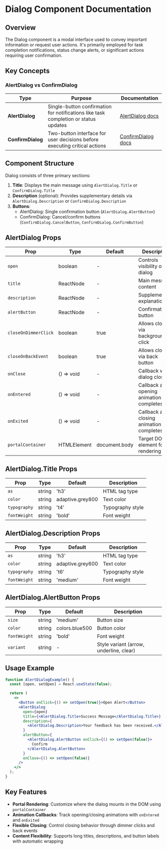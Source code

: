 # Dialog Component Documentation

## Overview

The Dialog component is a modal interface used to convey important information or request user actions. It's primarily employed for task completion notifications, status change alerts, or significant actions requiring user confirmation.

## Key Concepts

### AlertDialog vs ConfirmDialog

| Type | Purpose | Documentation |
|------|---------|---|
| **AlertDialog** | Single-button confirmation for notifications like task completion or status updates | [AlertDialog docs](https://tossmini-docs.toss.im/tds-mobile/components/Dialog/alert-dialog/) |
| **ConfirmDialog** | Two-button interface for user decisions before executing critical actions | [ConfirmDialog docs](https://tossmini-docs.toss.im/tds-mobile/components/Dialog/confirm-dialog/) |

## Component Structure

Dialog consists of three primary sections:

1. **Title**: Displays the main message using `AlertDialog.Title` or `ConfirmDialog.Title`
2. **Description** (optional): Provides supplementary details via `AlertDialog.Description` or `ConfirmDialog.Description`
3. **Buttons**:
   - AlertDialog: Single confirmation button (`AlertDialog.AlertButton`)
   - ConfirmDialog: Cancel/confirm buttons (`ConfirmDialog.CancelButton`, `ConfirmDialog.ConfirmButton`)

## AlertDialog Props

| Prop | Type | Default | Description |
|------|------|---------|---|
| `open` | boolean | - | Controls visibility of the dialog |
| `title` | ReactNode | - | Main message content |
| `description` | ReactNode | - | Supplementary explanation |
| `alertButton` | ReactNode | - | Confirmation button |
| `closeOnDimmerClick` | boolean | true | Allows closing via background click |
| `closeOnBackEvent` | boolean | true | Allows closing via back button |
| `onClose` | () => void | - | Callback when dialog closes |
| `onEntered` | () => void | - | Callback after opening animation completes |
| `onExited` | () => void | - | Callback after closing animation completes |
| `portalContainer` | HTMLElement | document.body | Target DOM element for rendering |

## AlertDialog.Title Props

| Prop | Type | Default | Description |
|------|------|---------|---|
| `as` | string | 'h3' | HTML tag type |
| `color` | string | adaptive.grey800 | Text color |
| `typography` | string | 't4' | Typography style |
| `fontWeight` | string | 'bold' | Font weight |

## AlertDialog.Description Props

| Prop | Type | Default | Description |
|------|------|---------|---|
| `as` | string | 'h3' | HTML tag type |
| `color` | string | adaptive.grey600 | Text color |
| `typography` | string | 't6' | Typography style |
| `fontWeight` | string | 'medium' | Font weight |

## AlertDialog.AlertButton Props

| Prop | Type | Default | Description |
|------|------|---------|---|
| `size` | string | 'medium' | Button size |
| `color` | string | colors.blue500 | Button color |
| `fontWeight` | string | 'bold' | Font weight |
| `variant` | string | - | Style variant (arrow, underline, clear) |

## Usage Example

```jsx
function AlertDialogExample() {
  const [open, setOpen] = React.useState(false);

  return (
    <>
      <Button onClick={() => setOpen(true)}>Open Alert</Button>
      <AlertDialog
        open={open}
        title={<AlertDialog.Title>Success Message</AlertDialog.Title>}
        description={
          <AlertDialog.Description>Your feedback has been received.</AlertDialog.Description>
        }
        alertButton={
          <AlertDialog.AlertButton onClick={() => setOpen(false)}>
            Confirm
          </AlertDialog.AlertButton>
        }
        onClose={() => setOpen(false)}
      />
    </>
  );
}
```

## Key Features

- **Portal Rendering**: Customize where the dialog mounts in the DOM using `portalContainer`
- **Animation Callbacks**: Track opening/closing animations with `onEntered` and `onExited`
- **Flexible Closing**: Control closing behavior through dimmer clicks and back events
- **Content Flexibility**: Supports long titles, descriptions, and button labels with automatic wrapping

